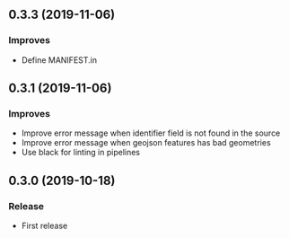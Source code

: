 0.3.3      (2019-11-06)
-----------------------

### Improves

* Define MANIFEST.in

0.3.1      (2019-11-06)
-----------------------

### Improves

* Improve error message when identifier field is not found in the source
* Improve error message when geojson features has bad geometries
* Use black for linting in pipelines

0.3.0      (2019-10-18)
-----------------------

### Release

* First release
